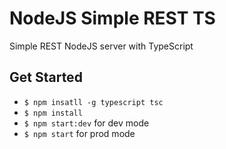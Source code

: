 <!--
@Author: Nicolas Fazio <webmaster-fazio>
@Date:   09-04-2017
@Email:  contact@nicolasfazio.ch
@Last modified by:   webmaster-fazio
@Last modified time: 09-04-2017
-->

# NodeJS Simple REST TS
Simple REST NodeJS server with TypeScript

## Get Started
- `$ npm insatll -g typescript tsc`
- `$ npm install`
- `$ npm start:dev` for dev mode
- `$ npm start` for prod mode
